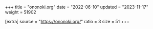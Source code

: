 +++
title = "ononoki.org"
date = "2022-06-10"
updated = "2023-11-17"
weight = 51902

[extra]
source = "https://ononoki.org/"
ratio = 3
size = 51
+++
